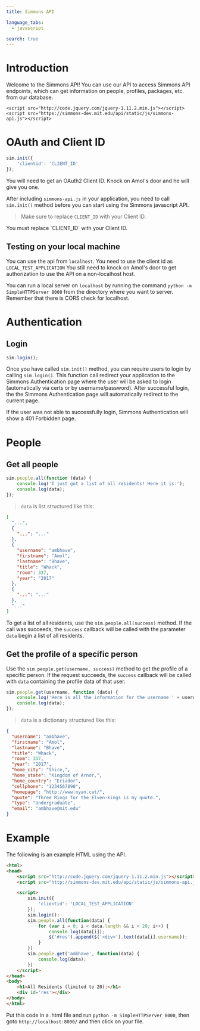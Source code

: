 ```yaml
---
title: Simmons API

language_tabs:
  - javascript

search: true
---
```


# Introduction

Welcome to the Simmons API! You can use our API to access Simmons API endpoints, which can get information on people, profiles, packages, etc. from our database.

```
<script src="http://code.jquery.com/jquery-1.11.2.min.js"></script>
<script src="https://simmons-dev.mit.edu/api/static/js/simmons-api.js"></script>
```

# OAuth and Client ID

```javascript
sim.init({
    'clientid': 'CLIENT_ID'
});
```

You will need to get an OAuth2 Client ID. Knock on Amol's door and he will give you one.

After including `simmons-api.js` in your application, you need to call `sim.init()` method before you can start using the Simmons javascript API.

> Make sure to replace `CLIENT_ID` with your Client ID.

<aside class="notice">
You must replace `CLIENT_ID` with your Client ID.
</aside>

## Testing on your local machine
You can use the api from `localhost`.
You need to use the client id as `LOCAL_TEST_APPLICATION`
You still need to knock on Amol's door to get authorization to use the API on a non-localhost host.

You can run a local server on `localhost` by running the command `python -m SimpleHTTPServer 8000` from the directory where you want to server. Remember that there is CORS check for localhost.

# Authentication

## Login

```javascript
sim.login();
```

Once you have called `sim.init()` method, you can require users to login by calling `sim.login()`. This function call redirect your application to the Simmons Authentication page where the user will be asked to login (automatically via certs or by username/password). After successful login, the the Simmons Authentication page will automatically redirect to the current page.

If the user was not able to successfully login, Simmons Authentication will show a 401 Forbidden page.

# People

## Get all people

```javascript
sim.people.all(function (data) {
    console.log('I just got a list of all residents! Here it is:');
    console.log(data);
});
```

> `data` is list structured like this:

```json
[
  "...",
  {
    "...": "..."
  },
  {
    "username": "ambhave",
    "firstname": "Amol",
    "lastname": "Bhave",
    "title": "Whack",
    "room": 337,
    "year": "2017"
  },
  {
    "...": "..."
  },
  "..."
]
```

To get a list of all residents, use the `sim.people.all(success)` method. If the call was succeeds, the `success` callback will be called with the parameter `data` begin a list of all residents.

## Get the profile of a specific person

Use the `sim.people.get(username, success)` method to get the profile of a specific person. If the request succeeds, the `success` callback will be called with `data` containing the profile data of that user.

```javascript
sim.people.get(username, function (data) {
    console.log('Here is all the information for the username ' + username);
    console.log(data);
});
```
> `data` is a dictionary structured like this:

```json
{
  "username": "ambhave",
  "firstname": "Amol",
  "lastname": "Bhave",
  "title": "Whack",
  "room": 337,
  "year": "2017",
  "home_city": "Shire,",
  "home_state": "Kingdom of Arnor,",
  "home_country": "Eriador",
  "cellphone": "1234567890",
  "homepage": "http://www.nyan.cat/",
  "quote": "Three Rings for the Elven-kings is my quote.",
  "type": "Undergraduate",
  "email": "ambhave@mit.edu"
}
```

# Example

The following is an example HTML using the API.

```html
<html>
<head>
    <script src="http://code.jquery.com/jquery-1.11.2.min.js"></script>
    <script src="http://simmons-dev.mit.edu/api/static/js/simmons-api.js"></script>

    <script>
        sim.init({
            'clientid': 'LOCAL_TEST_APPLICATION'
        });
        sim.login();
        sim.people.all(function(data) {
            for (var i = 0; i < data.length && i < 20; i++) {
                console.log(data[i]);
                $('#res').append($('<div>').text(data[i].username));
            }
        })
        sim.people.get('ambhave', function(data) {
            console.log(data);
        })
    </script>
</head>
<body>
    <h1>All Residents (limited to 20):</h1>
    <div id='res'></div>
</body>
</html>
```

Put this code in a .html file and run `python -m SimpleHTTPServer 8000`, then goto `http://localhost:8000/` and then click on your file.